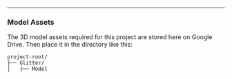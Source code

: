 ---

### **Model Assets**

The 3D model assets required for this project are stored here on Google Drive. Then place it in the directory like this:
```
project-root/
├── Glitter/
│   ├── Model
```
